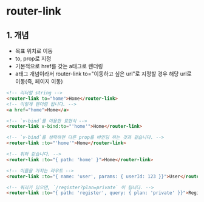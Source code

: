 # router-link
## 1. 개념
* 목표 위치로 이동
* to, prop로 지정
* 기본적으로 href를 갖는 a태그로 렌더링
* a태그 개념이라서 router-link to="이동하고 싶은 url"로 지정할 경우 해당 url로 이동(즉, 페이지 이동)
```html
<!-- 리터럴 string -->
<router-link to="home">Home</router-link>
<!-- 이렇게 렌더링 됩니다. -->
<a href="home">Home</a>

<!-- `v-bind`를 이용한 표현식 -->
<router-link v-bind:to="'home'">Home</router-link>

<!-- `v-bind`를 생략하면 다른 prop를 바인딩 하는 것과 같습니다. -->
<router-link :to="'home'">Home</router-link>

<!-- 위와 같습니다. -->
<router-link :to="{ path: 'home' }">Home</router-link>

<!-- 이름을 가지는 라우트 -->
<router-link :to="{ name: 'user', params: { userId: 123 }}">User</router-link>

<!-- 쿼리가 있으면, `/register?plan=private` 이 됩니다. -->
<router-link :to="{ path: 'register', query: { plan: 'private' }}">Register</router-link>
```